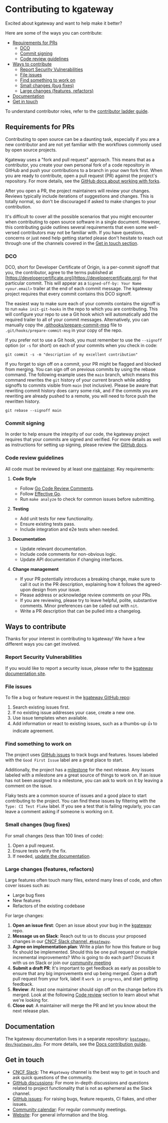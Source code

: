 # Contributing to kgateway

Excited about kgateway and want to help make it better?

Here are some of the ways you can contribute:

- [Requirements for PRs](#requirements-for-prs)
  - [DCO](#dco)
  - [Commit signing](#commit-signing)
  - [Code review guidelines](#code-review-guidelines)
- [Ways to contribute](#ways-to-contribute)
  - [Report Security Vulnerabilities](#report-security-vulnerabilities)
  - [File issues](#file-issues)
  - [Find something to work on](#find-something-to-work-on)
  - [Small changes (bug fixes)](#small-changes-bug-fixes)
  - [Large changes (features, refactors)](#large-changes-features-refactors)
- [Documentation](#documentation)
- [Get in touch](#get-in-touch)

To understand contributor roles, refer to the [contributor ladder guide](CONTRIBUTOR_LADDER.md).

## Requirements for PRs

Contributing to open source can be a daunting task, especially if you are a new contributor and are not yet familiar with the workflows commonly used by open source projects. 

Kgateway uses a "fork and pull request" approach. This means that as a contributor, you create your own personal fork of a code repository in GitHub and push your contributions to a branch in your own fork first. When you are ready to contribute, open a pull request (PR) against the project's repository. For more details, see the [GitHub docs about working with forks](https://docs.github.com/en/pull-requests/collaborating-with-pull-requests/working-with-forks).

After you open a PR, the project maintainers will review your changes. Reviews typically include iterations of suggestions and changes. This is totally normal, so don't be discouraged if asked to make changes to your contribution.

It's difficult to cover all the possible scenarios that you might encounter when contributing to open source software in a single document. However, this contributing guide outlines several requirements that even some well-versed contributors may not be familiar with. If you have questions, concerns or just need help getting started please don't hesitate to reach out through one of the channels covered in the [Get in touch section](#get-in-touch).

### DCO

DCO, short for Developer Certificate of Origin, is a per-commit signoff that you, the contributor, agree to the terms published at [https://developercertificate.org](https://developercertificate.org) for that particular commit. This will appear as a `Signed-off-by: Your Name <your.email>` trailer at the end of each commit message. The kgateway project requires that every commit contains this DCO signoff.

The easiest way to make sure each of your commits contains the signoff is to run `make init-git-hooks` in the repo to which you are contributing. This will configure your repo to use a Git hook which will automatically add the required trailer to all of your commit messages. Alternatively, you can manually copy the [.githooks/prepare-commit-msg](/.githooks/prepare-commit-msg) file to `.git/hooks/prepare-commit-msg` in your copy of the repo.

If you prefer not to use a Git hook, you must remember to use the `--signoff` option (or `-s` for short) on each of your commits when you check in code:

```shell
git commit -s -m "description of my excellent contribution"
```

If you forget to sign off on a commit, your PR might be flagged and blocked from merging. You can sign off on previous commits by using the rebase command. The following example uses the `main` branch, which means this command rewrites the `git` history of your current branch while adding signoffs to commits visible from `main` (not inclusive). Please be aware that rewriting commit history does carry some risk, and if the commits you are rewriting are already pushed to a remote, you will need to force push the rewritten history.

```shell
git rebase --signoff main
```

### Commit signing

In order to help ensure the integrity of our code, the kgateway project requires that your commits are signed and verified. For more details as well as instructions for setting up signing, please review the [GitHub docs](https://docs.github.com/en/authentication/managing-commit-signature-verification/about-commit-signature-verification).

### Code review guidelines

All code must be reviewed by at least one [maintainer](https://github.com/kgateway-dev/community/blob/main/MAINTAINERS.md). Key requirements:

1. **Code Style**
   
   - Follow [Go Code Review Comments](https://github.com/golang/go/wiki/CodeReviewComments).
   - Follow [Effective Go](https://golang.org/doc/effective_go).
   - Run `make analyze` to check for common issues before submitting.

2. **Testing**

   - Add unit tests for new functionality.
   - Ensure existing tests pass.
   - Include integration and e2e tests when needed.

3. **Documentation**
   
   - Update relevant documentation.
   - Include code comments for non-obvious logic.
   - Update API documentation if changing interfaces.

4. **Change management**
   
   - If your PR potentially introduces a breaking change, make sure to call it out in the PR description, explaining how it follows the agreed-upon design from your issue.
   - Please address or acknowledge review comments on your PRs.
   - If you are reviewing, please try to leave helpful, polite, substantive comments. Minor preferences can be called out with `nit`.
   - Write a PR description that can be pulled into a changelog.

## Ways to contribute

Thanks for your interest in contributing to kgateway! We have a few different ways you can get involved.

### Report Security Vulnerabilities

If you would like to report a security issue, please refer to the [kgateway documentation site](https://kgateway.dev/docs/reference/vulnerabilities/). 

### File issues

To file a bug or feature request in the [kgateway GitHub repo](https://github.com/kgateway-dev/kgateway):

1. Search existing issues first.
2. If no existing issue addresses your case, create a new one.
3. Use issue templates when available.
4. Add information or react to existing issues, such as a thumbs-up 👍 to indicate agreement.

### Find something to work on

The project uses [GitHub issues](https://github.com/kgateway-dev/kgateway/issues) to track bugs and features. Issues labeled with the `Good First Issue` label are a great place to start.

Additionally, the project has a [milestone](https://github.com/kgateway-dev/kgateway/milestones) for the next release. Any issues labeled with a milestone are a great source of things to work on. If an issue has not been assigned to a milestone, you can ask to work on it by leaving a comment on the issue.

Flaky tests are a common source of issues and a good place to start contributing to the project. You can find these issues by filtering with the `Type: CI Test Flake` label. If you see a test that is failing regularly, you can leave a comment asking if someone is working on it.

### Small changes (bug fixes)

For small changes (less than 100 lines of code):

1. Open a pull request.
2. Ensure tests verify the fix.
3. If needed, [update the documentation](#documentation).

### Large changes (features, refactors)

Large features often touch many files, extend many lines of code, and often cover issues such as:

* Large bug fixes
* New features
* Refactors of the existing codebase

For large changes:
1. **Open an issue first**: Open an issue about your bug in the [kgateway](https://github.com/kgateway-dev/kgateway) repo.
2. **Message us on Slack**: Reach out to us to discuss your proposed changes in our [CNCF Slack channel, `#kgateway`](https://cloud-native.slack.com/archives/C080D3PJMS4).
3. **Agree on implementation plan**: Write a plan for how this feature or bug fix should be implemented. Should this be one pull request or multiple incremental improvements? Who is going to do each part? Discuss it with us on Slack or join our [community meeting](https://calendar.google.com/calendar/u/1?cid=ZDI0MzgzOWExMGYwMzAxZjVkYjQ0YTU0NmQ1MDJmODA5YTBjZDcwZGI4ZTBhZGNhMzIwYWRlZjJkOTQ4MzU5Y0Bncm91cC5jYWxlbmRhci5nb29nbGUuY29t)
4. **Submit a draft PR**: It's important to get feedback as early as possible to ensure that any big improvements end up being merged. Open a draft pull request from your fork, label it `work in progress`, and start getting feedback.
5. **Review**: At least one maintainer should sign off on the change before it’s merged. Look at the following [Code review](#code-review-guidelines) section to learn about what we're looking for.
6. **Close out**: A maintainer will merge the PR and let you know about the next release plan.

## Documentation

The kgateway documentation lives in a separate repository: [`kgateway-dev/kgateway.dev`](https://github.com/kgateway-dev/kgateway.dev). For more details, see the [Docs contribution guide](https://kgateway.dev/docs/reference/contribution/).

## Get in touch

* [CNCF Slack](https://cloud-native.slack.com/archives/C080D3PJMS4): The `#kgateway` channel is the best way to get in touch and ask quick questions of the community. 
* [GitHub discussions](https://github.com/kgateway-dev/kgateway/discussions): For more in-depth discussions and questions related to project functionality that is not as ephemeral as the Slack channel.
* [GitHub issues](https://github.com/kgateway-dev/kgateway/issues): For raising bugs, feature requests, CI flakes, and other issues.
* [Community calendar](https://calendar.google.com/calendar/u/1?cid=ZDI0MzgzOWExMGYwMzAxZjVkYjQ0YTU0NmQ1MDJmODA5YTBjZDcwZGI4ZTBhZGNhMzIwYWRlZjJkOTQ4MzU5Y0Bncm91cC5jYWxlbmRhci5nb29nbGUuY29t): For regular community meetings.
* [Website](https://kgateway.dev/): For general information and the blog.
